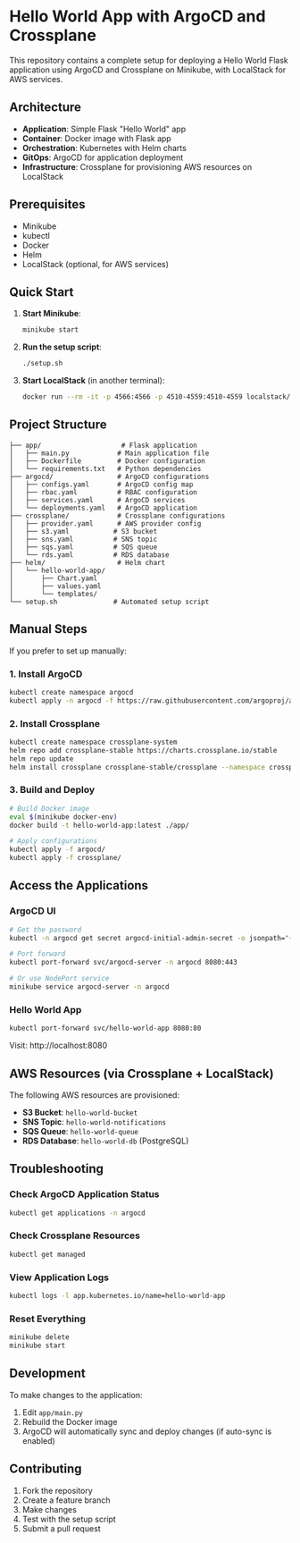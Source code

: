 # Hello World App with ArgoCD and Crossplane

This repository contains a complete setup for deploying a Hello World Flask application using ArgoCD and Crossplane on Minikube, with LocalStack for AWS services.

## Architecture

- **Application**: Simple Flask "Hello World" app
- **Container**: Docker image with Flask app
- **Orchestration**: Kubernetes with Helm charts
- **GitOps**: ArgoCD for application deployment
- **Infrastructure**: Crossplane for provisioning AWS resources on LocalStack

## Prerequisites

- Minikube
- kubectl
- Docker
- Helm
- LocalStack (optional, for AWS services)

## Quick Start

1. **Start Minikube**:
   ```bash
   minikube start
   ```

2. **Run the setup script**:
   ```bash
   ./setup.sh
   ```

3. **Start LocalStack** (in another terminal):
   ```bash
   docker run --rm -it -p 4566:4566 -p 4510-4559:4510-4559 localstack/localstack
   ```

## Project Structure

```
├── app/                    # Flask application
│   ├── main.py            # Main application file
│   ├── Dockerfile         # Docker configuration
│   └── requirements.txt   # Python dependencies
├── argocd/                # ArgoCD configurations
│   ├── configs.yaml       # ArgoCD config map
│   ├── rbac.yaml          # RBAC configuration
│   ├── services.yaml      # ArgoCD services
│   └── deployments.yaml   # ArgoCD application
├── crossplane/            # Crossplane configurations
│   ├── provider.yaml      # AWS provider config
│   ├── s3.yaml           # S3 bucket
│   ├── sns.yaml          # SNS topic
│   ├── sqs.yaml          # SQS queue
│   └── rds.yaml          # RDS database
├── helm/                  # Helm chart
│   └── hello-world-app/
│       ├── Chart.yaml
│       ├── values.yaml
│       └── templates/
└── setup.sh              # Automated setup script
```

## Manual Steps

If you prefer to set up manually:

### 1. Install ArgoCD

```bash
kubectl create namespace argocd
kubectl apply -n argocd -f https://raw.githubusercontent.com/argoproj/argo-cd/stable/manifests/install.yaml
```

### 2. Install Crossplane

```bash
kubectl create namespace crossplane-system
helm repo add crossplane-stable https://charts.crossplane.io/stable
helm repo update
helm install crossplane crossplane-stable/crossplane --namespace crossplane-system --create-namespace
```

### 3. Build and Deploy

```bash
# Build Docker image
eval $(minikube docker-env)
docker build -t hello-world-app:latest ./app/

# Apply configurations
kubectl apply -f argocd/
kubectl apply -f crossplane/
```

## Access the Applications

### ArgoCD UI
```bash
# Get the password
kubectl -n argocd get secret argocd-initial-admin-secret -o jsonpath="{.data.password}" | base64 -d

# Port forward
kubectl port-forward svc/argocd-server -n argocd 8080:443

# Or use NodePort service
minikube service argocd-server -n argocd
```

### Hello World App
```bash
kubectl port-forward svc/hello-world-app 8080:80
```

Visit: http://localhost:8080

## AWS Resources (via Crossplane + LocalStack)

The following AWS resources are provisioned:

- **S3 Bucket**: `hello-world-bucket`
- **SNS Topic**: `hello-world-notifications`
- **SQS Queue**: `hello-world-queue`
- **RDS Database**: `hello-world-db` (PostgreSQL)

## Troubleshooting

### Check ArgoCD Application Status
```bash
kubectl get applications -n argocd
```

### Check Crossplane Resources
```bash
kubectl get managed
```

### View Application Logs
```bash
kubectl logs -l app.kubernetes.io/name=hello-world-app
```

### Reset Everything
```bash
minikube delete
minikube start
```

## Development

To make changes to the application:

1. Edit `app/main.py`
2. Rebuild the Docker image
3. ArgoCD will automatically sync and deploy changes (if auto-sync is enabled)

## Contributing

1. Fork the repository
2. Create a feature branch
3. Make changes
4. Test with the setup script
5. Submit a pull request
